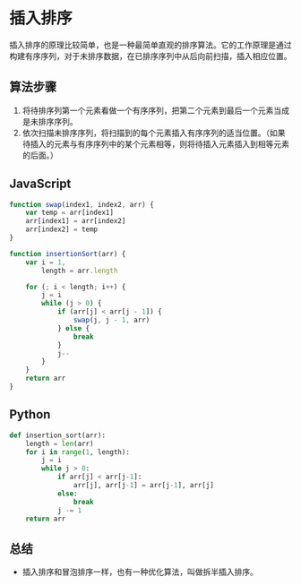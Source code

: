 # 插入排序

插入排序的原理比较简单，也是一种最简单直观的排序算法。它的工作原理是通过构建有序序列，对于未排序数据，在已排序序列中从后向前扫描，插入相应位置。

## 算法步骤

1. 将待排序列第一个元素看做一个有序序列，把第二个元素到最后一个元素当成是未排序序列。
2. 依次扫描未排序序列，将扫描到的每个元素插入有序序列的适当位置。（如果待插入的元素与有序序列中的某个元素相等，则将待插入元素插入到相等元素的后面。）

## JavaScript

```javascript
function swap(index1, index2, arr) {
    var temp = arr[index1]
    arr[index1] = arr[index2]
    arr[index2] = temp
}

function insertionSort(arr) {
    var i = 1,
        length = arr.length

    for (; i < length; i++) {
        j = i
        while (j > 0) {
            if (arr[j] < arr[j - 1]) {
                swap(j, j - 1, arr)
            } else {
                break
            }
            j--
        }
    }
    return arr
}
```

## Python

```python
def insertion_sort(arr):
    length = len(arr)
    for i in range(1, length):
        j = i
        while j > 0:
            if arr[j] < arr[j-1]:
                arr[j], arr[j-1] = arr[j-1], arr[j]
            else:
                break
            j -= 1
    return arr
```

## 总结

* 插入排序和冒泡排序一样，也有一种优化算法，叫做拆半插入排序。
